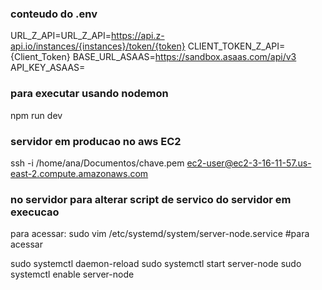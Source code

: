 
### conteudo do .env
URL_Z_API=URL_Z_API=https://api.z-api.io/instances/{instances}/token/{token}
CLIENT_TOKEN_Z_API={Client_Token}
BASE_URL_ASAAS=https://sandbox.asaas.com/api/v3
API_KEY_ASAAS=

### para executar usando nodemon
npm run dev

### servidor em producao no aws EC2
ssh -i /home/ana/Documentos/chave.pem ec2-user@ec2-3-16-11-57.us-east-2.compute.amazonaws.com

### no servidor para alterar script de servico do servidor em execucao
para acessar:
sudo vim /etc/systemd/system/server-node.service #para acessar

sudo systemctl daemon-reload
sudo systemctl start server-node
sudo systemctl enable server-node

